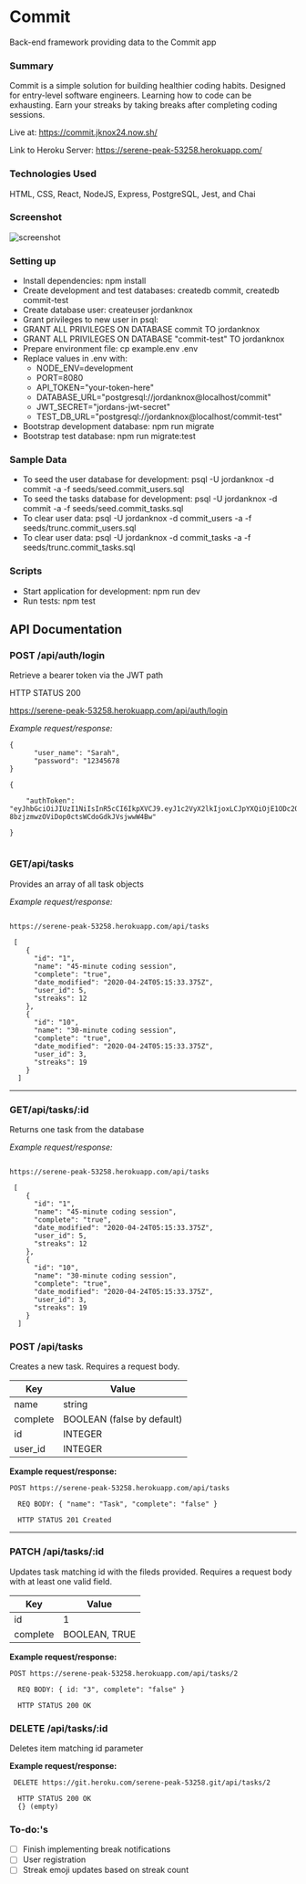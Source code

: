 # Commit

Back-end framework providing data to the Commit app

### Summary

Commit is a simple solution for building healthier coding habits. Designed for entry-level software engineers. Learning how to code can be exhausting. Earn your streaks by taking breaks after completing coding sessions.

Live at: https://commit.jknox24.now.sh/

Link to Heroku Server: https://serene-peak-53258.herokuapp.com/

### Technologies Used

HTML, CSS, React, NodeJS, Express, PostgreSQL, Jest, and Chai 

### Screenshot 
![screenshot](./repo-image/server-side.png)


### Setting up 

* Install dependencies: npm install
* Create development and test databases: createdb commit, createdb commit-test
* Create database user: createuser jordanknox
* Grant privileges to new user in psql:
* GRANT ALL PRIVILEGES ON DATABASE commit TO jordanknox
* GRANT ALL PRIVILEGES ON DATABASE "commit-test" TO jordanknox
* Prepare environment file: cp example.env .env
* Replace values in .env with:
  * NODE_ENV=development
  * PORT=8080
  * API_TOKEN="your-token-here"
  * DATABASE_URL="postgresql://jordanknox@localhost/commit"
  * JWT_SECRET="jordans-jwt-secret"
  * TEST_DB_URL="postgresql://jordanknox@localhost/commit-test"
* Bootstrap development database: npm run migrate
* Bootstrap test database: npm run migrate:test


### Sample Data

* To seed the user database for development: psql -U jordanknox -d commit -a -f seeds/seed.commit_users.sql
* To seed the tasks database for development: psql -U jordanknox -d commit -a -f seeds/seed.commit_tasks.sql
* To clear user data: psql -U jordanknox -d commit_users -a -f seeds/trunc.commit_users.sql
* To clear user data: psql -U jordanknox -d commit_tasks -a -f seeds/trunc.commit_tasks.sql

### Scripts

* Start application for development: npm run dev
* Run tests: npm test

## API Documentation 

###  POST /api/auth/login

Retrieve a bearer token via the JWT path

HTTP STATUS 200

https://serene-peak-53258.herokuapp.com/api/auth/login


*Example request/response:*
```
{
      "user_name": "Sarah",
      "password": "12345678
}
    
{
     
    "authToken": "eyJhbGciOiJIUzI1NiIsInR5cCI6IkpXVCJ9.eyJ1c2VyX2lkIjoxLCJpYXQiOjE1ODc2OTcxNTIsImV4cCI6MTU4NzcwNzk1Miwic3ViIjoiSm9yZGFuIn0.rXD8ZL0-8bzjzmwzOViDop0ctsWCdoGdkJVsjwwW4Bw"
    
}
     

``` 

### GET/api/tasks

Provides an array of all task objects

*Example request/response:*


```HTTP STATUS 200 

https://serene-peak-53258.herokuapp.com/api/tasks

 [
    {
      "id": "1",
      "name": "45-minute coding session",
      "complete": "true",
      "date_modified": "2020-04-24T05:15:33.375Z",
      "user_id": 5,
      "streaks": 12
    },
    {
      "id": "10",
      "name": "30-minute coding session",
      "complete": "true",
      "date_modified": "2020-04-24T05:15:33.375Z",
      "user_id": 3,
      "streaks": 19
    }
  ]
  ```
  ---
  
### GET/api/tasks/:id

Returns one task from the database 

*Example request/response:*


```HTTP STATUS 200 

https://serene-peak-53258.herokuapp.com/api/tasks

 [
    {
      "id": "1",
      "name": "45-minute coding session",
      "complete": "true",
      "date_modified": "2020-04-24T05:15:33.375Z",
      "user_id": 5,
      "streaks": 12
    },
    {
      "id": "10",
      "name": "30-minute coding session",
      "complete": "true",
      "date_modified": "2020-04-24T05:15:33.375Z",
      "user_id": 3,
      "streaks": 19
    }
  ]
  ```


### POST /api/tasks

Creates a new task. Requires a request body. 

Key | Value
------------ | -------------
name | string
complete | BOOLEAN (false by default)
id | INTEGER
user_id | INTEGER


**Example request/response:**

```
POST https://serene-peak-53258.herokuapp.com/api/tasks

  REQ BODY: { "name": "Task", "complete": "false" }

  HTTP STATUS 201 Created
 ```

--- 
 
### PATCH /api/tasks/:id

Updates task matching id with the fileds provided. Requires a request body with at least one valid field. 

Key | Value
------------ | -------------
id | 1
complete | BOOLEAN, TRUE

**Example request/response:**

```
POST https://serene-peak-53258.herokuapp.com/api/tasks/2

  REQ BODY: { id: "3", complete": "false" }

  HTTP STATUS 200 OK
 ```
 
### DELETE /api/tasks/:id

Deletes item matching id parameter

**Example request/response:**

```
 DELETE https://git.heroku.com/serene-peak-53258.git/api/tasks/2
    
  HTTP STATUS 200 OK
  {} (empty)
```
### To-do:'s

- [ ]  Finish implementing break notifications   
- [ ] User registration 
- [ ] Streak emoji updates based on streak count